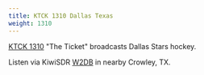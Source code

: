 ```yaml
---
title: KTCK 1310 Dallas Texas
weight: 1310
---
```

[KTCK 1310](http://www.theticket.com/) "The Ticket"
broadcasts Dallas Stars hockey.

Listen via KiwiSDR [W2DB](http://sdr.ddns.net:8073/?f=1310.00amz10)
in nearby Crowley, TX.
